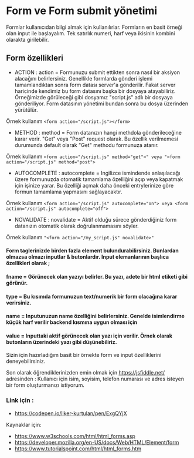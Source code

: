 # Form ve Form submit yönetimi

Formlar kullanıcıdan bilgi almak için kullanılırlar. Formların en basit örneği olan input ile başlayalım. Tek satırlık numeri, harf veya ikisinin kombini olarakta girilebilir.


## Form özellikleri

- ACTION :
action = Formunuzu submit ettikten sonra nasıl bir aksiyon alacağını belirlersiniz. Genellikle formlarda gönderi işlemi tamamlandıktan sonra form datası server'a gönderilir. Fakat server haricinde kendimiz bu form datasını başka bir dosyaya atayabiliriz. Örneğimizde görüleceği gibi dosyamız "script.js" adlı bir dosyaya gönderiliyor. Form datasının yönetimi bundan sonra bu dosya üzerinden yürütülür.


Örnek kullanım ``` <form action="/script.js"></form> ```






- METHOD :
method = Form datanızın hangi methdola gönderileceğine karar verir. "Get" veya "Post" request olarak. Bu özellik verilmemesi durumunda default olarak "Get" methodu formunuza atanır. 


Örnek kullanım  ``` <form action="/script.js" method="get">" veya "<form action="/script.js" method="post"> ```






- AUTOCOMPLETE :
autocomplete = Ingilizce ismindende anlaşılacağı üzere formunuzda otomatik tamamlama özelliğini açıp veya kapatmak için işinize yarar. Bu özelliği açmak daha önceki entrylerinize göre formun tamamlama yapmasını sağlayacaktır.


Örnek kullanım ``` <form action="/script.js" autocomplete="on"> veya <form action="/script.js" autocomplete="off"> ```






- NOVALIDATE :
novalidate = Aktif olduğu sürece gönderdiğiniz form datanızın otomatik olarak doğrulanmamasını söyler.


Örnek kullanım ``` "<form action="/my_script.js" novalidate>" ```






#### Form taglerinizde birden fazla element bulundurabilirsiniz. Bunlardan olmazsa olmazı inputlar & butonlardır. Input elemanlarının başlıca özellikleri olarak ;

#### fname = Görünecek olan yazıyı belirler. Bu yazı, adete bir html etiketi gibi görünür.

#### type = Bu kısımda formunuzun text/numerik bir form olacağına karar verirsiniz.

#### name = Inputunuzun name özelliğini belirlersiniz. Genelde isimlendirme küçük harf verilir backend kısmına uygun olması için

#### value = Inputtaki aktif görünecek olan yazı için verilir. Örnek olarak butonların üzerindeki yazı gibi düşünebiliriz.

Sizin için hazırladığım basit bir örnekte form ve input özelliklerini deneyebilirsiniz.

Son olarak öğrendiklerinizden emin olmak için https://jsfiddle.net/ adresinden : Kullanıcı için isim, soyisim, telefon numarası ve adres isteyen bir form oluşturmanızı istiyorum.

### Link için : 
- https://codepen.io/llker-kurtulan/pen/ExgQYjX




Kaynaklar için: 
- https://www.w3schools.com/html/html_forms.asp
- https://developer.mozilla.org/en-US/docs/Web/HTML/Element/form
- https://www.tutorialspoint.com/html/html_forms.htm

            
